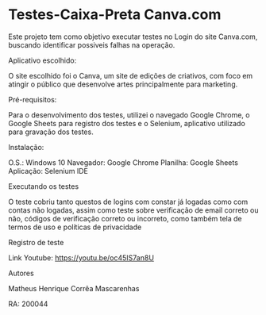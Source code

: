 # Testes-Caixa-Preta Canva.com

Este projeto tem como objetivo executar testes no Login do site Canva.com, buscando identificar possiveis falhas na operação.

Aplicativo escolhido:

O site escolhido foi o Canva, um site de edições de criativos, com foco em atingir o público que desenvolve artes principalmente para marketing.

Pré-requisitos:

Para o desenvolvimento dos testes, utilizei o navegado Google Chrome, o Google Sheets para registro dos testes e o Selenium, aplicativo utilizado para gravação dos testes.

Instalação:

O.S.: Windows 10
Navegador: Google Chrome
Planilha: Google Sheets
Aplicação: Selenium IDE

Executando os testes

O teste cobriu tanto questos de logins com constar já logadas como com contas não logadas, assim como teste sobre verificação de email correto ou não, códigos de verificação correto ou incorreto, como também tela de termos de uso e políticas de privacidade

Registro de teste

Link Youtube: https://youtu.be/oc45IS7an8U

Autores

Matheus Henrique Corrêa Mascarenhas

RA: 200044
